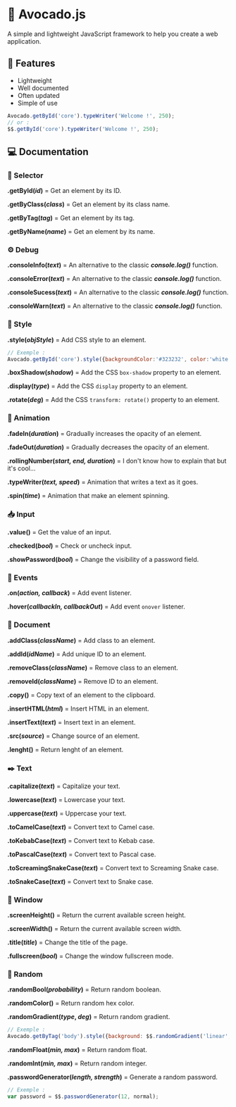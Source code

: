 # 🥑 Avocado.js

A simple and lightweight JavaScript framework to help you create a web application.

## 📌 Features

- Lightweight
- Well documented 
- Often updated
- Simple of use

```js
Avocado.getById('core').typeWriter('Welcome !', 250);
// or :
$$.getById('core').typeWriter('Welcome !', 250);
```

## 💻 Documentation

### 🔗 Selector

**.getById(***id***)** = Get an element by its ID.

**.getByClass(***class***)** = Get an element by its class name.

**.getByTag(***tag***)** = Get an element by its tag.

**.getByName(***name***)** = Get an element by its name.

### ⚙️ Debug

**.consoleInfo(***text***)** = An alternative to the classic ***console.log()*** function.

**.consoleError(***text***)** = An alternative to the classic ***console.log()*** function.

**.consoleSucess(***text***)** = An alternative to the classic ***console.log()*** function.

**.consoleWarn(***text***)** = An alternative to the classic ***console.log()*** function.

### 🎨 Style

**.style(***objStyle***)** = Add CSS style to an element.
```js
// Exemple :
Avocado.getById('core').style({backgroundColor:'#323232', color:'white'})
```

**.boxShadow(***shadow***)** = Add the CSS `box-shadow` property to an element.

**.display(***type***)** = Add the CSS `display` property to an element.

**.rotate(***deg***)** = Add the CSS `transform: rotate()` property to an element.

### 🎉 Animation

**.fadeIn(***duration***)** = Gradually increases the opacity of an element.

**.fadeOut(***duration***)** = Gradually decreases the opacity of an element.

**.rollingNumber(***start, end, duration***)** = I don't know how to explain that but it's cool...

**.typeWriter(***text, speed***)** = Animation that writes a text as it goes.

**.spin(***time***)** = Animation that make an element spinning.

### 📥 Input

**.value()** = Get the value of an input.

**.checked(***bool***)** = Check or uncheck input.

**.showPassword(***bool***)** = Change the visibility of a password field.

### 🎈 Events

**.on(***action, callback***)** = Add event listener.

**.hover(***callbackIn, callbackOut***)** = Add event `onover` listener.

### 📄 Document

**.addClass(***className***)** = Add class to an element.

**.addId(***idName***)** = Add unique ID to an element.

**.removeClass(***className***)** = Remove class to an element.

**.removeId(***className***)** = Remove ID to an element.

**.copy()** = Copy text of an element to the clipboard.

**.insertHTML(***html***)** = Insert HTML in an element.

**.insertText(***text***)** = Insert text in an element.

**.src(***source***)** = Change source of an element.

**.lenght()** = Return lenght of an element.

### ✒️ Text

**.capitalize(***text***)** = Capitalize your text.

**.lowercase(***text***)** = Lowercase your text.

**.uppercase(***text***)** = Uppercase your text.

**.toCamelCase(***text***)** = Convert text to Camel case.

**.toKebabCase(***text***)** = Convert text to Kebab case.

**.toPascalCase(***text***)** = Convert text to Pascal case.

**.toScreamingSnakeCase(***text***)** = Convert text to Screaming Snake case.

**.toSnakeCase(***text***)** = Convert text to Snake case.

### 🌆 Window

**.screenHeight()** = Return the current available screen height.

**.screenWidth()** = Return the current available screen width.

**.title(***title***)** = Change the title of the page.

**.fullscreen(***bool***)** = Change the window fullscreen mode.

### 🎲 Random 

**.randomBool(***probability***)** = Return random boolean.

**.randomColor()** = Return random hex color.

**.randomGradient(***type***, ***deg***)** = Return random gradient.
```js
// Exemple :
Avocado.getByTag('body').style({background: $$.randomGradient('linear', 54)})
```

**.randomFloat(***min, max***)** = Return random float.

**.randomInt(***min, max***)** = Return random integer.

**.passwordGenerator(***length, strength***)** = Generate a random password.
```js
// Exemple :
var password = $$.passwordGenerator(12, normal);
```
